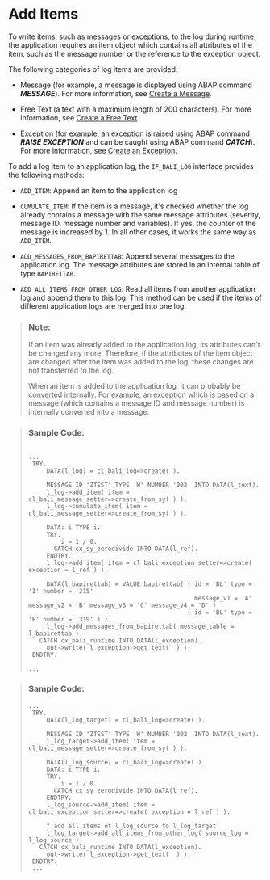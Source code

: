 <!-- loio31f564eb1a7a40d487be99a196bbf70d -->

# Add Items

To write items, such as messages or exceptions, to the log during runtime, the application requires an item object which contains all attributes of the item, such as the message number or the reference to the exception object.

The following categories of log items are provided:

-   Message \(for example, a message is displayed using ABAP command ***MESSAGE***\). For more information, see [Create a Message](create-a-message-f6ca36b.md).

-   Free Text \(a text with a maximum length of 200 characters\). For more information, see [Create a Free Text](create-a-free-text-31f749f.md).

-   Exception \(for example, an exception is raised using ABAP command ***RAISE EXCEPTION*** and can be caught using ABAP command ***CATCH***\). For more information, see [Create an Exception](create-an-exception-9a82de7.md).


To add a log item to an application log, the `IF_BALI_LOG` interface provides the following methods:

-   `ADD_ITEM`: Append an item to the application log

-   `CUMULATE_ITEM`: If the item is a message, it's checked whether the log already contains a message with the same message attributes \(severity, message ID, message number and variables\). If yes, the counter of the message is increased by 1. In all other cases, it works the same way as `ADD_ITEM`.

-   `ADD_MESSAGES_FROM_BAPIRETTAB`: Append several messages to the application log. The message attributes are stored in an internal table of type `BAPIRETTAB`.

-   `ADD_ALL_ITEMS_FROM_OTHER_LOG`: Read all items from another application log and append them to this log. This method can be used if the items of different application logs are merged into one log.


> ### Note:  
> If an item was already added to the application log, its attributes can't be changed any more. Therefore, if the attributes of the item object are changed after the item was added to the log, these changes are not transferred to the log.
> 
> When an item is added to the application log, it can probably be converted internally. For example, an exception which is based on a message \(which contains a message ID and message number\) is internally converted into a message.

> ### Sample Code:  
> ```
> 
> ...
>  TRY.
>      DATA(l_log) = cl_bali_log=>create( ).
>     
>      MESSAGE ID 'ZTEST' TYPE 'W' NUMBER '002' INTO DATA(l_text).
>      l_log->add_item( item = cl_bali_message_setter=>create_from_sy( ) ).
>      l_log->cumulate_item( item = cl_bali_message_setter=>create_from_sy( ) ).
> 
>      DATA: i TYPE i.
>      TRY.
>          i = 1 / 0.
>        CATCH cx_sy_zerodivide INTO DATA(l_ref).
>      ENDTRY.
>      l_log->add_item( item = cl_bali_exception_setter=>create( exception = l_ref ) ).
> 
>      DATA(l_bapirettab) = VALUE bapirettab( ( id = 'BL' type = 'I' number = '315'
>                                               message_v1 = 'A' message_v2 = 'B' message_v3 = 'C' message_v4 = 'D' )
>                                             ( id = 'BL' type = 'E' number = '319' ) ).
>      l_log->add_messages_from_bapirettab( message_table = l_bapirettab ).
>    CATCH cx_bali_runtime INTO DATA(l_exception).
>      out->write( l_exception->get_text(  ) ).
>  ENDTRY.
> 
> ...
> ```

> ### Sample Code:  
> ```
> ...
>  TRY.
>      DATA(l_log_target) = cl_bali_log=>create( ).
>     
>      MESSAGE ID 'ZTEST' TYPE 'W' NUMBER '002' INTO DATA(l_text).
>      l_log_target->add_item( item = cl_bali_message_setter=>create_from_sy( ) ).
> 
>      DATA(l_log_source) = cl_bali_log=>create( ).
>      DATA: i TYPE i.
>      TRY.
>          i = 1 / 0.
>        CATCH cx_sy_zerodivide INTO DATA(l_ref).
>      ENDTRY.
>      l_log_source->add_item( item = cl_bali_exception_setter=>create( exception = l_ref ) ).
> 
>      " add all items of l_log_source to l_log_target
>      l_log_target->add_all_items_from_other_log( source_log = l_log_source ).
>    CATCH cx_bali_runtime INTO DATA(l_exception).
>      out->write( l_exception->get_text(  ) ).
>  ENDTRY.
>  ...
> ```

